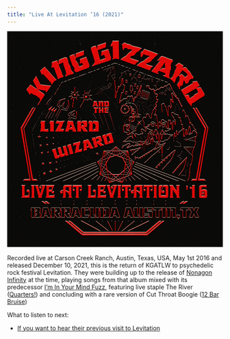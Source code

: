 ```yaml
---
title: "Live At Levitation ’16 (2021)"
---
```


![album cover for Live At Levitation 2016](./cover.jpg)

Recorded live at Carson Creek Ranch, Austin, Texas, USA, May 1st 2016 and released December 10, 2021, this is the return of KGATLW to psychedelic rock festival Levitation. They were building up to the release of [Nonagon Infinity](../nonagon-infinity) at the time, playing songs from that album mixed with its predecessor [I’m In Your Mind Fuzz](../im-in-your-mind-fuzz), featuring live staple The River ([Quarters!](../quarters)) and concluding with a rare version of Cut Throat Boogie ([12 Bar Bruise](../12-bar-bruise))

What to listen to next:

*   [If you want to hear their previous visit to Levitation](../live-at-levitation-2014)
